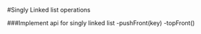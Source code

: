 #Singly Linked list  operations

###Implement api for singly linked list 
-pushFront(key) 
-topFront()

